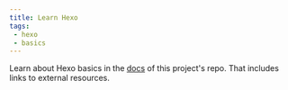 ```yaml
---
title: Learn Hexo
tags:
 - hexo
 - basics
---
```


Learn about Hexo basics in the [docs](https://github.com/MichaelCurrin/hexo-quickstart/tree/master/docs#readme) of this project's repo. That includes links to external resources.
